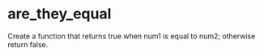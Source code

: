 # are_they_equal
Create a function that returns true when num1 is equal to num2; otherwise return false.
